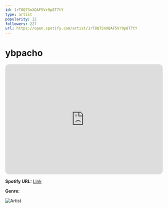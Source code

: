 ```yaml
---
id: 1rT8Q7SnXQAF5Vr9p8T7tY
type: artist
popularity: 12
followers: 227
url: https://open.spotify.com/artist/1rT8Q7SnXQAF5Vr9p8T7tY
---
```

# ybpacho

<iframe style="border-radius:12px" src="https://open.spotify.com/embed/artist/1rT8Q7SnXQAF5Vr9p8T7tY" width="100%" height="352" frameBorder="0" allowfullscreen="" allow="autoplay; clipboard-write; encrypted-media; fullscreen; picture-in-picture" loading="lazy"></iframe>

**Spotify URL:** [Link](https://open.spotify.com/artist/1rT8Q7SnXQAF5Vr9p8T7tY)

**Genre:** 

![Artist](https://i.scdn.co/image/ab6761610000e5eb245ee1c56ecb6d9903c3f234)
